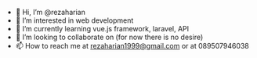 - 👋 Hi, I’m @rezaharian
- 👀 I’m interested in web development
- 🌱 I’m currently learning vue.js framework, laravel, API
- 💞️ I’m looking to collaborate on (for now there is no desire)
- 📫 How to reach me at rezaharian1999@gmail.com or at 089507946038

<!---
rezaharian/rezaharian is a ✨ special ✨ repository because its `README.md` (this file) appears on your GitHub profile.
You can click the Preview link to take a look at your changes.
--->
